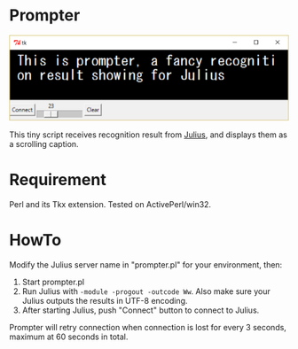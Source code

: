 # Prompter

![Screenshot](/screenshot.png)

This tiny script receives recognition result from [Julius](http://github.com/julius-speech/julius), and displays them as a scrolling caption.

# Requirement

Perl and its Tkx extension.  Tested on ActivePerl/win32.

# HowTo

Modify the Julius server name in "prompter.pl" for your environment, then:

1. Start prompter.pl
2. Run Julius with `-module -progout -outcode Ww`. 
 Also make sure your Julius outputs the results in UTF-8 encoding.
3. After starting Julius, push "Connect" button to connect to Julius.

Prompter will retry connection when connection is lost for every 3 seconds, maximum at 60 seconds in total.
